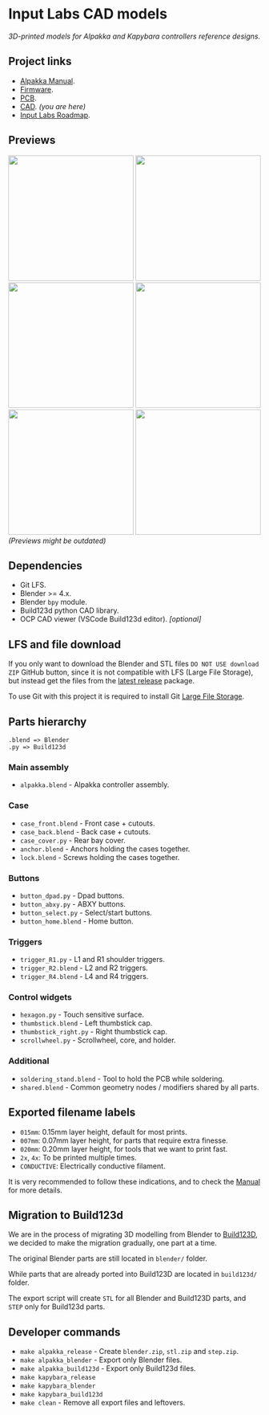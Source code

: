 # Input Labs CAD models

*3D-printed models for Alpakka and Kapybara controllers reference designs.*

## Project links
- [Alpakka Manual](https://inputlabs.io/devices/alpakka/manual).
- [Firmware](https://github.com/inputlabs/alpakka_firmware).
- [PCB](https://github.com/inputlabs/alpakka_pcb).
- [CAD](https://github.com/inputlabs/alpakka_case). _(you are here)_
- [Input Labs Roadmap](https://github.com/orgs/inputlabs/projects/2/views/2).

## Previews
<span><img width='250px' src='./preview/print_A.png'/></span>
<span><img width='250px' src='./preview/print_B.png'/></span>
<span><img width='250px' src='./preview/print_C.png'/></span>
<span><img width='250px' src='./preview/print_D.png'/></span>
<span><img width='250px' src='./preview/print_E.png'/></span>
<span><img width='250px' src='./preview/print_F.png'/></span>
<br>*(Previews might be outdated)*

## Dependencies
- Git LFS.
- Blender >= 4.x.
- Blender `bpy` module.
- Build123d python CAD library.
- OCP CAD viewer (VSCode Build123d editor). *[optional]*

## LFS and file download
If you only want to download the Blender and STL files `DO NOT USE download ZIP` GitHub button, since it is not compatible with LFS (Large File Storage), but instead get the files from the [latest release](https://github.com/inputlabs/alpakka_case/releases/latest) package.

To use Git with this project it is required to install Git [Large File Storage](https://git-lfs.github.com).


## Parts hierarchy

```
.blend => Blender
.py => Build123d
```

### Main assembly
- `alpakka.blend` - Alpakka controller assembly.

### Case
- `case_front.blend` - Front case + cutouts.
- `case_back.blend` - Back case + cutouts.
- `case_cover.py` - Rear bay cover.
- `anchor.blend` - Anchors holding the cases together.
- `lock.blend` - Screws holding the cases together.

### Buttons
- `button_dpad.py` - Dpad buttons.
- `button_abxy.py` - ABXY buttons.
- `button_select.py` - Select/start buttons.
- `button_home.blend` - Home button.

### Triggers
- `trigger_R1.py` - L1 and R1 shoulder triggers.
- `trigger_R2.blend` - L2 and R2 triggers.
- `trigger_R4.blend` - L4 and R4 triggers.

### Control widgets
- `hexagon.py` - Touch sensitive surface.
- `thumbstick.blend` - Left thumbstick cap.
- `thumbstick_right.py` - Right thumbstick cap.
- `scrollwheel.py` - Scrollwheel, core, and holder.

### Additional
- `soldering_stand.blend` - Tool to hold the PCB while soldering.
- `shared.blend` - Common geometry nodes / modifiers shared by all parts.


## Exported filename labels
- `015mm`: 0.15mm layer height, default for most prints.
- `007mm`: 0.07mm layer height, for parts that require extra finesse.
- `020mm`: 0.20mm layer height, for tools that we want to print fast.
- `2x`, `4x`: To be printed multiple times.
- `CONDUCTIVE`: Electrically conductive filament.

It is very recommended to follow these indications, and to check the [Manual](https://inputlabs.io/devices/alpakka/manual/diy_case) for more details.


## Migration to Build123d
We are in the process of migrating 3D modelling from Blender to [Build123D](https://build123d.readthedocs.io), we decided to make the migration gradually, one part at a time.

The original Blender parts are still located in `blender/` folder.

While parts that are already ported into Build123D are located in `build123d/` folder.

The export script will create `STL` for all Blender and Build123D parts, and `STEP` only for Build123d parts.


## Developer commands
- `make alpakka_release` - Create `blender.zip`, `stl.zip` and `step.zip`.
- `make alpakka_blender` - Export only Blender files.
- `make alpakka_build123d` - Export only Build123d files.
- `make kapybara_release`
- `make kapybara_blender`
- `make kapybara_build123d`
- `make clean` - Remove all export files and leftovers.
